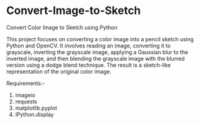 # Convert-Image-to-Sketch

Convert Color Image to Sketch using Python

This project focuses on converting a color image into a pencil sketch using Python and OpenCV. It involves reading an image, converting it to grayscale, inverting the grayscale image, applying a Gaussian blur to the inverted image, and then blending the grayscale image with the blurred version using a dodge blend technique. The result is a sketch-like representation of the original color image.

Requirements:-

1. imageio
2. requests
3. matplotlib.pyplot
4. IPython.display


